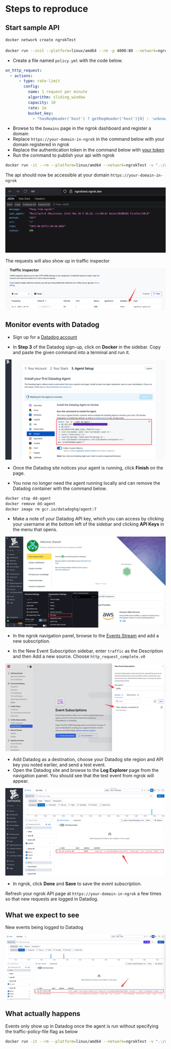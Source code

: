 
# Steps to reproduce

## Start sample API


```sh
docker network create ngrokTest

docker run --init --platform=linux/amd64 --rm -p 4000:80 --network=ngrokTest --name="api" -e PORT=80 joelatngrok/api-demo

```


- Create a file named `policy.yml` with the code below.

```yml
on_http_request:
  - actions:
      - type: rate-limit
        config:
          name: 1 request per minute
          algorithm: sliding_window
          capacity: 10
          rate: 1m
          bucket_key:
            - "hasReqHeader('host') ? getReqHeader('host')[0] : 'unknown'"
```

- Browse to the `Domains` page in the ngrok dashboard and register a domain
- Replace `https://your-domain-in-ngrok` in the command below with your domain registered in ngrok
- Replace the authentication token in the command below with [your token](https://dashboard.ngrok.com/get-started/your-authtoken)
- Run the command to publish your api with ngrok

```sh
docker run -it --rm --platform=linux/amd64 --network=ngrokTest -v ".:/app" -w "/app" -e NGROK_AUTHTOKEN=your-token ngrok/ngrok:3.22.0-alpine-amd64 http http://api --traffic-policy-file policy.yml --url https://your-domain-in-ngrok
```

The api should now be accessible at your domain `https://your-domain-in-ngrok`

![](img/1.png)

The requests will also show up in traffic inspector

![](img/2.png)


## Monitor events with Datadog

- Sign up for a [Datadog account](https://www.datadoghq.com/)

- In **Step 3** of the Datadog sign-up, click on **Docker** in the sidebar. Copy and paste the given command into a terminal and run it.

![](img/3.png)

- Once the Datadog site notices your agent is running, click **Finish** on the page.

- You now no longer need the agent running locally and can remove the Datadog container with the command below.


```sh
docker stop dd-agent
docker remove dd-agent
docker image rm gcr.io/datadoghq/agent:7
```

- Make a note of your Datadog API key, which you can access by clicking your username at the bottom left of the sidebar and clicking **API Keys** in the menu that opens.

![](img/4.png)


- In the ngrok navigation panel, browse to the [Events Stream](https://dashboard.ngrok.com/event-subscriptions) and add a new subscription.

- In the New Event Subscription sidebar, enter `traffic` as the Description and then Add a new source. Choose `http_request_complete.v0`

![](img/5.png)

- Add Datadog as a destination, choose your Datadog site region and API key you noted earlier, and send a test event.
- Open the Datadog site and browse to the **Log Explorer** page from the navigation panel. You should see that the test event from ngrok will appear.

![](img/6.png)

- In ngrok, click **Done** and **Save** to save the event subscription.

Refresh your ngrok API page at `https://your-domain-in-ngrok` a few times so that new requests are logged in Datadog.


## What we expect to see 

New events being logged to Datadog

![](img/7.png)


## What actually happens 


Events only show up in Datadog once the agent is run without specifying the traffic-policy-file flag as below


```sh
docker run -it --rm --platform=linux/amd64 --network=ngrokTest -v ".:/app" -w "/app" -e NGROK_AUTHTOKEN=your-token ngrok/ngrok:3.22.0-alpine-amd64 http http://api --url https://your-domain-in-ngrok
```


